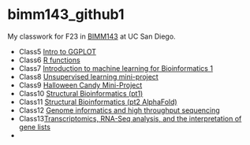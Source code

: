 # bimm143_github1
My classwork for F23 in [BIMM143](https://bioboot.github.io/bimm143_F23/) at UC San Diego.
- Class5 [Intro to GGPLOT](https://github.com/KaiserSama101/bimm143_github1/blob/main/Class05/class05.pdf)
- Class6 [R functions](https://github.com/KaiserSama101/bimm143_github1/blob/main/Class06/Class-06-lab.pdf)
- Class7 [Introduction to machine learning for Bioinformatics 1](https://github.com/KaiserSama101/bimm143_github1/blob/main/class%207/Class%2007_%20Machine%20Learning%201%20-%20class7.pdf)
- Class8 [Unsupervised learning mini-project](https://github.com/KaiserSama101/bimm143_github1/blob/main/class08_miniproject/class08.pdf)
- Class9 [Halloween Candy Mini-Project](https://github.com/KaiserSama101/bimm143_github1/blob/main/class9Helloween/class9helloween1.pdf)
- Class10 [Structural Bioinformatics (pt1)](https://github.com/KaiserSama101/bimm143_github1/blob/main/class10/class10.pdf)
- Class11 [Structural Bioinformatics (pt2 AlphaFold)](https://github.com/KaiserSama101/bimm143_github1/blob/main/class11-11.7-.pdf)
- Class12 [Genome informatics and high throughput sequencing](https://github.com/KaiserSama101/bimm143_github1/blob/main/class12/class12ec.pdf)
- Class13[Transcriptomics, RNA-Seq analysis, and the interpretation of gene lists](https://github.com/KaiserSama101/bimm143_github1/blob/main/class13/class13.pdf)
- 
